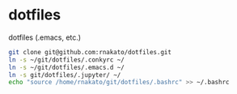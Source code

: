 # dotfiles
dotfiles (.emacs, etc.)


```sh
git clone git@github.com:rnakato/dotfiles.git
ln -s ~/git/dotfiles/.conkyrc ~/
ln -s ~/git/dotfiles/.emacs.d ~/
ln -s git/dotfiles/.jupyter/ ~/
echo "source /home/rnakato/git/dotfiles/.bashrc" >> ~/.bashrc
```
